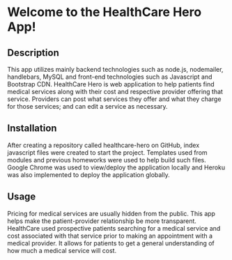 # Welcome to the HealthCare Hero App!

## Description
This app utilizes mainly backend technologies such as node.js, nodemailer, handlebars, MySQL and front-end technologies such as Javascript and Bootstrap CDN. HealthCare Hero is web application to help patients find medical services along with their cost and respective provider offering that service. Providers can post what services they offer and what they charge for those services; and can edit a service as necessary.

## Installation
After creating a repository called healthcare-hero on GitHub, index javascript files were created to start the project. Templates used from modules and previous homeworks were used to help build such files. Google Chrome was used to view/deploy the application locally and Heroku was also implemented to deploy the application globally.

## Usage
Pricing for medical services are usually hidden from the public. This app helps make the patient-provider relationship be more transparent. HealthCare used prospective patients searching for a medical service and cost associated with that service prior to making an appointment with a medical provider. It allows for patients to get a general understanding of how much a medical service will cost.
